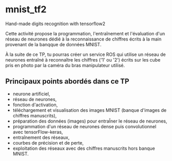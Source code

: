 # mnist_tf2

Hand-made digits recognition with tensorflow2

Cette activité propose la programmation, l'entraînement et l'évaluation d'un réseau de neurones dédié à la reconnaissance de chiffres écrits à la main provenant de la banqque de données MNIST.

À la suite de ce TP, tu pourras créer un service ROS qui utilise un réseau de neurones entraîné à reconnaître les chiffres ('1' ou '2') écrits sur les cube pris en photo par la caméra du bras manipulateur utilisé.

## Principaux points abordés dans ce TP

- neurone artificiel,
- réseau de neurones,
- fonction d'activation,
- téléchargement et visualisation des images MNIST (banque d'images de chiffres manuscrits),
- préparation des données (images) pour entraÎner le réseau de neurones,
- programmation d'un réseau de neurones dense puis convolutionnel avec tensorFlow-keras,
- entraînement des réseaux,
- courbes de précision et de perte,
- exploitation des réseaux avec des chiffres manuscrits hors banque MNIST.
